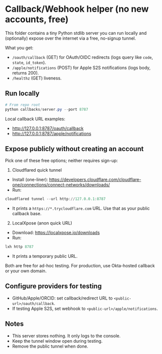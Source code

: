 # Callback/Webhook helper (no new accounts, free)

This folder contains a tiny Python stdlib server you can run locally and (optionally) expose over the internet via a free, no-signup tunnel.

What you get:

- `/oauth/callback` (GET) for OAuth/OIDC redirects (logs query like `code`, `state`, `id_token`).
- `/apple/notifications` (POST) for Apple S2S notifications (logs body, returns 200).
- `/healthz` (GET) liveness.

## Run locally

```powershell
# From repo root
python callbacks/server.py --port 8787
```

Local callback URL examples:

- <http://127.0.0.1:8787/oauth/callback>
- <http://127.0.0.1:8787/apple/notifications>

## Expose publicly without creating an account

Pick one of these free options; neither requires sign-up:

1) Cloudflared quick tunnel

- Install (one-liner): <https://developers.cloudflare.com/cloudflare-one/connections/connect-networks/downloads/>
- Run:

```powershell
cloudflared tunnel --url http://127.0.0.1:8787
```

- It prints a `https://*.trycloudflare.com` URL. Use that as your public callback base.

2) LocalXpose (anon quick URL)

- Download: <https://localxpose.io/downloads>
- Run:

```powershell
lxh http 8787
```

- It prints a temporary public URL.

Both are free for ad-hoc testing. For production, use Okta-hosted callback or your own domain.

## Configure providers for testing

- GitHub/Apple/ORCID: set callback/redirect URL to `<public-url>/oauth/callback`.
- If testing Apple S2S, set webhook to `<public-url>/apple/notifications`.

## Notes

- This server stores nothing. It only logs to the console.
- Keep the tunnel window open during testing.
- Remove the public tunnel when done.

